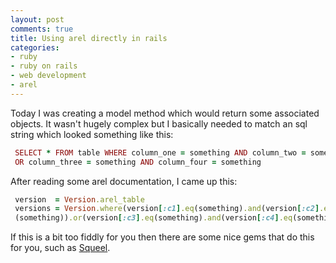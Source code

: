 ```yaml
---
layout: post
comments: true
title: Using arel directly in rails
categories:
- ruby
- ruby on rails
- web development
- arel
---
```

Today I was creating a model method which would return some associated objects.
It wasn't hugely complex but I basically needed to match an sql string
which looked something like this:

``` ruby
 SELECT * FROM table WHERE column_one = something AND column_two = something
 OR column_three = something AND column_four = something
```

After reading some arel documentation, I came up this:

``` ruby
 version  = Version.arel_table
 versions = Version.where(version[:c1].eq(something).and(version[:c2].eq
 (something)).or(version[:c3].eq(something).and(version[:c4].eq(something))))
```

If this is a bit too fiddly for you then there are some nice gems that do this
for you, such as [Squeel](http://erniemiller.org/projects/squeel/).
